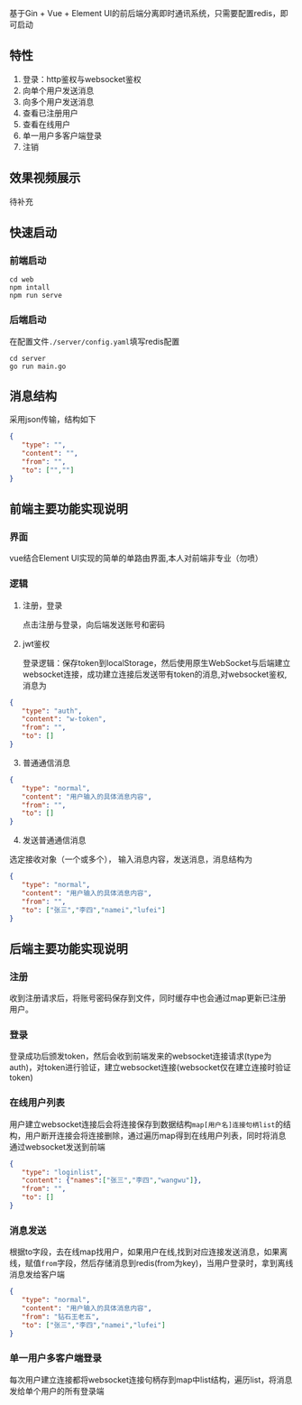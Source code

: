 基于Gin + Vue + Element UI的前后端分离即时通讯系统，只需要配置redis，即可启动
## 特性
1. 登录：http鉴权与websocket鉴权
2. 向单个用户发送消息
3. 向多个用户发送消息
4. 查看已注册用户
5. 查看在线用户
6. 单一用户多客户端登录
7. 注销
## 效果视频展示
待补充
## 快速启动
### 前端启动
```shell
cd web
npm intall
npm run serve
```
### 后端启动
在配置文件`./server/config.yaml`填写redis配置
```shell
cd server
go run main.go
```
## 消息结构
采用json传输，结构如下

```json
{
   "type": "",
   "content": "",
   "from": "",
   "to": ["",""]
}
```
## 前端主要功能实现说明
### 界面
vue结合Element UI实现的简单的单路由界面,本人对前端非专业（勿喷）
### 逻辑
1. 注册，登录
    
    点击注册与登录，向后端发送账号和密码
2. jwt鉴权

   登录逻辑：保存token到localStorage，然后使用原生WebSocket与后端建立websocket连接，成功建立连接后发送带有token的消息,对websocket鉴权,消息为
```json
{
   "type": "auth",
   "content": "w-token",
   "from": "",
   "to": []
}
```
3. 普通通信消息
```json
{
   "type": "normal",
   "content": "用户输入的具体消息内容",
   "from": "",
   "to": []
}
```
 4. 发送普通通信消息

   选定接收对象（一个或多个）， 输入消息内容，发送消息，消息结构为
```json
{
   "type": "normal",
   "content": "用户输入的具体消息内容",
   "from": "",
   "to": ["张三","李四","namei","lufei"]
}
```
## 后端主要功能实现说明
### 注册
收到注册请求后，将账号密码保存到文件，同时缓存中也会通过map更新已注册用户。
### 登录
登录成功后颁发token，然后会收到前端发来的websocket连接请求(type为auth)，对token进行验证，建立websocket连接(websocket仅在建立连接时验证token)
### 在线用户列表
用户建立websocket连接后会将连接保存到数据结构`map[用户名]连接句柄list`的结构，用户断开连接会将连接删除，通过遍历map得到在线用户列表，同时将消息通过websocket发送到前端
```json
{
   "type": "loginlist",
   "content": {"names":["张三","李四","wangwu"]},
   "from": "",
   "to": []
}
```
### 消息发送
根据to字段，去在线map找用户，如果用户在线,找到对应连接发送消息，如果离线，赋值`from`字段，然后存储消息到redis(from为key)，当用户登录时，拿到离线消息发给客户端
```json
{
   "type": "normal",
   "content": "用户输入的具体消息内容",
   "from": "钻石王老五",
   "to": ["张三","李四","namei","lufei"]
}
```
### 单一用户多客户端登录
每次用户建立连接都将websocket连接句柄存到map中list结构，遍历list，将消息发给单个用户的所有登录端

